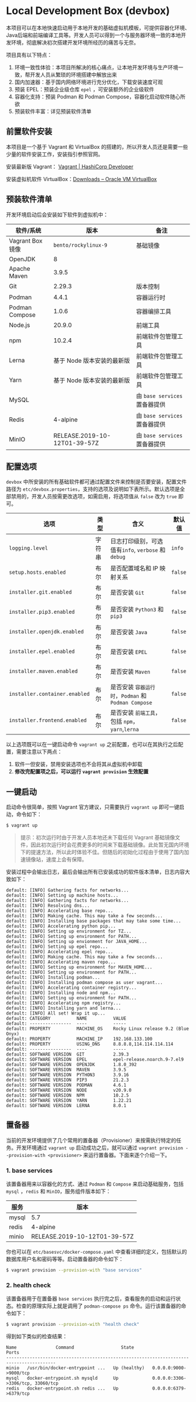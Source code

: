 # Local Development Box (devbox)

本项目可以在本地快速启动用于本地开发的基础虚拟机模板，可提供容器化环境、Java后端和前端编译工具等。开发人员可以得到一个与服务器环境一致的本地开发环境，彻底解决初次搭建开发环境所经历的痛苦与无奈。

项目具有以下特点：

1. 环境一致性体验：本项目所解决的核心痛点，让本地开发环境与生产环境一致，帮开发人员从繁琐的环境搭建中解放出来
2. 国内加速器：基于国内网络环境进行充分优化，下载安装速度可观
3. 预装 EPEL：预装企业级仓库 `epel` ，可安装额外的企业级软件
4. 容器化支持：预装 Podman 和 Podman Compose，容器化启动软件随心所欲
5. 预装软件丰富：详见预装软件清单

## 前置软件安装

本项目是一个基于 Vagrant 和 VirtualBox 的搭建的，所以开发人员还是需要一些少量的软件安装工作，安装指引参照官网。

安装最新版 Vagrant： [Vagrant | HashiCorp Developer](https://developer.hashicorp.com/vagrant)

安装虚拟机软件 VirtualBox：[Downloads – Oracle VM VirtualBox](https://www.virtualbox.org/wiki/Downloads)

## 预装软件清单

开发环境启动后会安装如下软件到虚拟机中：

| 软件/系统        | 版本                         | 备注                          |
| ---------------- | ---------------------------- | ----------------------------- |
| Vagrant Box 镜像 | `bento/rockylinux-9`         | 基础镜像                      |
| OpenJDK          | 8                            |                               |
| Apache Maven     | 3.9.5                        |                               |
| Git              | 2.29.3                       | 版本控制                      |
| Podman           | 4.4.1                        | 容器运行时                    |
| Podman Compose   | 1.0.6                        | 容器编排工具                  |
| Node.js          | 20.9.0                       | 前端工具                      |
| npm              | 10.2.4                       | 前端软件包管理工具            |
| Lerna            | 基于 Node 版本安装的最新版   | 前端软件包管理工具            |
| Yarn             | 基于 Node 版本安装的最新版   | 前端软件包管理工具            |
| MySQL            |                              | 由 `base services` 置备器提供 |
| Redis            | 4-alpine                     | 由 `base services` 置备器提供 |
| MinIO            | RELEASE.2019-10-12T01-39-57Z | 由 `base services` 置备器提供 |

## 配置选项

`devbox` 中所安装的所有基础软件都可通过配置文件来控制是否要安装，配置文件路径为 `etc/devbox.properties`，支持的选项及说明如下表所示。默认选项是全部禁用的，开发人员按需更改选项，如需启用，将选项值从 `false` 改为 `true` 即可。

| 选项                          | 类型   | 含义                                                | 默认值  |
| ----------------------------- | ------ | --------------------------------------------------- | ------- |
| `logging.level`               | 字符串 | 日志打印级别，可选值有`info`, `verbose` 和 `debug`  | `info`  |
| `setup.hosts.enabled`         | 布尔   | 是否配置域名和 IP 映射关系                          | `false` |
| `installer.git.enabled`       | 布尔   | 是否安装 `Git`                                      | `false` |
| `installer.pip3.enabled`      | 布尔   | 是否安装 `Python3` 和 `pip3`                        | `false` |
| `installer.openjdk.enabled`   | 布尔   | 是否安装 `Java`                                     | `false` |
| `installer.epel.enabled`      | 布尔   | 是否安装 `EPEL`                                     | `false` |
| `installer.maven.enabled`     | 布尔   | 是否安装 `Maven`                                    | `false` |
| `installer.container.enabled` | 布尔   | 是否安装 `容器运行时`，`Podman` 和 `Podman Compose` | `false` |
| `installer.frontend.enabled`  | 布尔   | 是否安装 `前端工具`，包括 `npm`，`yarn`,`lerna`     | `false` |

以上选项既可以在一键启动命令 `vagrant up` 之前配置，也可以在其执行之后配置，需要注意以下两点：

1. 软件一但安装，禁用安装选项也不会将其从虚拟机中卸载
2. **修改完配置项之后，可以运行 `vagrant provision` 生效配置**

## 一键启动

启动命令很简单，按照 Vagrant 官方建议，只需要执行 `vagrant up` 即可一键启动，命令如下：

```bash
$ vagrant up
```

> 提示：初次运行时由于开发人员本地还未下载任何 Vagrant 基础镜像文件，因此初次运行时会花费更多的时间来下载基础镜像。此处暂无国内环境下的提速方法，所以此时体验不佳。但随后的初始化过程由于使用了国内加速镜像站，速度上会有保障。

安装过程中会输出日志，最后会输出所有已安装成功的软件版本清单，日志内容大致如下：

```shell
default: [INFO] Gathering facts for networks...
default: [INFO] Setting up machine hosts...
default: [INFO] Gathering facts for networks...
default: [INFO] Resolving dns...
default: [INFO] Accelerating base repo...
default: [INFO] Making cache. This may take a few seconds...
default: [INFO] Installing base packages that may take some time...
default: [INFO] Accelerating python pip...
default: [INFO] Setting up environment for TZ...
default: [INFO] Setting up environment for PATH...
default: [INFO] Setting up envionment for JAVA_HOME...
default: [INFO] Setting up epel repo...
default: [INFO] Accelerating epel repo...
default: [INFO] Making cache. This may take a few seconds...
default: [INFO] Accelerating maven repo...
default: [INFO] Setting up environment for MAVEN_HOME...
default: [INFO] Setting up environment for PATH...
default: [INFO] Installing podman...
default: [INFO] Installing podman compose as user vagrant...
default: [INFO] Accelerating container registry...
default: [INFO] Installing node and npm...
default: [INFO] Setting up environment for PATH...
default: [INFO] Accelerating npm registry...
default: [INFO] Installing yarn and lerna...
default: [INFO] All set! Wrap it up...
default: CATEGORY          NAME          VALUE
default: ----------------  ----          -----
default: PROPERTY          MACHINE_OS    Rocky Linux release 9.2 (Blue Onyx)
default: PROPERTY          MACHINE_IP    192.168.133.100
default: PROPERTY          USING_DNS     8.8.8.8,114.114.114.114
default: ----------------  ----          -----
default: SOFTWARE VERSION  GIT           2.39.3
default: SOFTWARE VERSION  EPEL          epel-release.noarch.9-7.el9
default: SOFTWARE VERSION  OPENJDK       1.8.0_392
default: SOFTWARE VERSION  MAVEN         3.9.5
default: SOFTWARE VERSION  PYTHON3       3.9.16
default: SOFTWARE VERSION  PIP3          21.2.3
default: SOFTWARE VERSION  PODMAN        4.6.1
default: SOFTWARE VERSION  NODE          v20.9.0
default: SOFTWARE VERSION  NPM           10.2.5
default: SOFTWARE VERSION  YARN          1.22.21
default: SOFTWARE VERSION  LERNA         8.0.1
```

## 置备器

当前的开发环境提供了几个常用的置备器（Provisioner）来按需执行特定的任务。开发环境通过 `vagrant up` 启动成功之后，就可以通过 `vagrant provision --provision-with <provisioner>` 来运行置备器。下面来逐个介绍一下。

### 1. base services

该置备器用来以容器化的方式、通过 `Podman` 和 `Compose` 来启动基础服务，包括 `mysql` ，`redis` 和 `MinIO`，服务组件版本如下：

| 服务  | 版本                         |
| ----- | ---------------------------- |
| mysql | 5.7                          |
| redis | 4-alpine                     |
| minio | RELEASE.2019-10-12T01-39-57Z |

你也可以在 `etc/basesvc/docker-compose.yaml` 中查看详细的定义，包括默认的数据库用户名和密码等等。启动置备器的命令如下：

```bash
$ vagrant provision --provision-with "base services"
```

### 2. health check

该置备器用于在置备器 `base services` 执行完之后，查看服务的启动和运行状态。检查的原理实际上就是调用了 `podman-compose ps` 命令。运行该置备器的命令如下：

```bash
$ vagrant provision --provision-with "health check"
```

得到如下类似的检查结果：

```
Name               Command                  State                     Ports
-----------------------------------------------------------------------------------------
minio   /usr/bin/docker-entrypoint ...   Up (healthy)   0.0.0.0:9000->9000/tcp
mysql   docker-entrypoint.sh mysqld      Up             0.0.0.0:3306->3306/tcp, 33060/tcp
redis   docker-entrypoint.sh redis ...   Up             0.0.0.0:6379->6379/tcp
```

